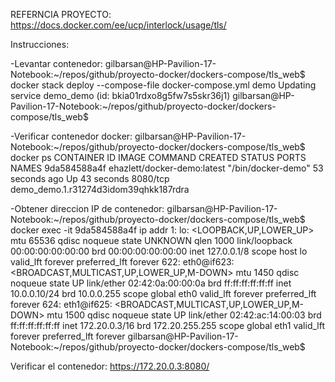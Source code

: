 
REFERNCIA PROYECTO:
https://docs.docker.com/ee/ucp/interlock/usage/tls/


Instrucciones:


-Levantar contenedor:
gilbarsan@HP-Pavilion-17-Notebook:~/repos/github/proyecto-docker/dockers-compose/tls_web$ docker stack deploy --compose-file docker-compose.yml demo
Updating service demo_demo (id: bkia01rdxo8g5fw7s5skr36j1)
gilbarsan@HP-Pavilion-17-Notebook:~/repos/github/proyecto-docker/dockers-compose/tls_web$ 


-Verificar contenedor docker:
gilbarsan@HP-Pavilion-17-Notebook:~/repos/github/proyecto-docker/dockers-compose/tls_web$ docker ps
CONTAINER ID        IMAGE                         COMMAND              CREATED             STATUS              PORTS               NAMES
9da584588a4f        ehazlett/docker-demo:latest   "/bin/docker-demo"   53 seconds ago      Up 43 seconds       8080/tcp            demo_demo.1.r31274d3idom39qhkk187rdra


-Obtener direccion IP de contenedor:
gilbarsan@HP-Pavilion-17-Notebook:~/repos/github/proyecto-docker/dockers-compose/tls_web$ docker exec -it 9da584588a4f ip addr
1: lo: <LOOPBACK,UP,LOWER_UP> mtu 65536 qdisc noqueue state UNKNOWN qlen 1000
    link/loopback 00:00:00:00:00:00 brd 00:00:00:00:00:00
    inet 127.0.0.1/8 scope host lo
       valid_lft forever preferred_lft forever
622: eth0@if623: <BROADCAST,MULTICAST,UP,LOWER_UP,M-DOWN> mtu 1450 qdisc noqueue state UP 
    link/ether 02:42:0a:00:00:0a brd ff:ff:ff:ff:ff:ff
    inet 10.0.0.10/24 brd 10.0.0.255 scope global eth0
       valid_lft forever preferred_lft forever
624: eth1@if625: <BROADCAST,MULTICAST,UP,LOWER_UP,M-DOWN> mtu 1500 qdisc noqueue state UP 
    link/ether 02:42:ac:14:00:03 brd ff:ff:ff:ff:ff:ff
    inet 172.20.0.3/16 brd 172.20.255.255 scope global eth1
       valid_lft forever preferred_lft forever
gilbarsan@HP-Pavilion-17-Notebook:~/repos/github/proyecto-docker/dockers-compose/tls_web$ 



Verificar el contenedor:
https://172.20.0.3:8080/
